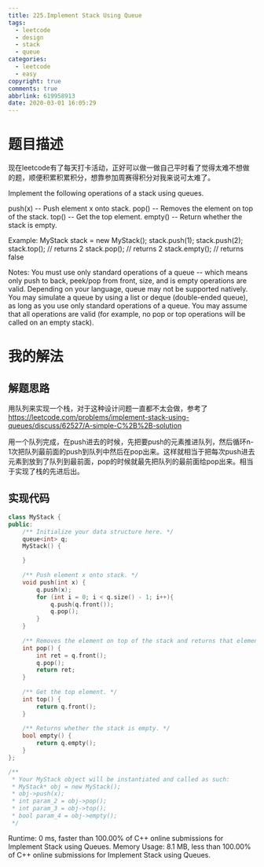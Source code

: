 ```yaml
---
title: 225.Implement Stack Using Queue
tags:
  - leetcode
  - design
  - stack
  - queue
categories:
  - leetcode
  - easy
copyright: true
comments: true
abbrlink: 619958913
date: 2020-03-01 16:05:29
---
```

# 题目描述
现在leetcode有了每天打卡活动，正好可以做一做自己平时看了觉得太难不想做的题，顺便积累积累积分，想靠参加周赛得积分对我来说可太难了。

Implement the following operations of a stack using queues.

push(x) -- Push element x onto stack.
pop() -- Removes the element on top of the stack.
top() -- Get the top element.
empty() -- Return whether the stack is empty.

Example:
MyStack stack = new MyStack();
stack.push(1);
stack.push(2);  
stack.top();   // returns 2
stack.pop();   // returns 2
stack.empty(); // returns false

Notes:
You must use only standard operations of a queue -- which means only push to back, peek/pop from front, size, and is empty operations are valid.
Depending on your language, queue may not be supported natively. You may simulate a queue by using a list or deque (double-ended queue), as long as you use only standard operations of a queue.
You may assume that all operations are valid (for example, no pop or top operations will be called on an empty stack).

# 我的解法
## 解题思路
用队列来实现一个栈，对于这种设计问题一直都不太会做，参考了<https://leetcode.com/problems/implement-stack-using-queues/discuss/62527/A-simple-C%2B%2B-solution>

用一个队列完成，在push进去的时候，先把要push的元素推进队列，然后循环n-1次把队列最前面的push到队列中然后在pop出来。这样就相当于把每次push进去元素到放到了队列到最前面，pop的时候就最先把队列的最前面给pop出来。相当于实现了栈的先进后出。


## 实现代码
```C++
class MyStack {
public:
    /** Initialize your data structure here. */
    queue<int> q;
    MyStack() {

    }
    
    /** Push element x onto stack. */
    void push(int x) {
        q.push(x);
        for (int i = 0; i < q.size() - 1; i++){
            q.push(q.front());
            q.pop();
        }
    }
    
    /** Removes the element on top of the stack and returns that element. */
    int pop() {
        int ret = q.front();
        q.pop();
        return ret;
    }
    
    /** Get the top element. */
    int top() {
        return q.front();
    }
    
    /** Returns whether the stack is empty. */
    bool empty() {
        return q.empty();
    }
};

/**
 * Your MyStack object will be instantiated and called as such:
 * MyStack* obj = new MyStack();
 * obj->push(x);
 * int param_2 = obj->pop();
 * int param_3 = obj->top();
 * bool param_4 = obj->empty();
 */

```
Runtime: 0 ms, faster than 100.00% of C++ online submissions for Implement Stack using Queues.
Memory Usage: 8.1 MB, less than 100.00% of C++ online submissions for Implement Stack using Queues.
